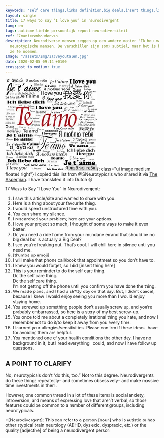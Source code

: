 ```yaml
---
keywords: 'self care things,links definition,big deals,insert things,links id'
layout: single
title: 17 ways to say “I love you” in neurodivergent
lang: en
tags: autisme liefde persoonlijk repost neurodiversiteit
ref: 17manierenhoudenvan
description: Neurodiverse mensen zeggen op een andere manier "Ik hou van jou" dan
  neurotypische mensen. De verschillen zijn soms subtiel, maar het is belangrijk om
  ze te noemen.
image: "/assets/img/iloveyoutalen.jpg"
date: 2020-02-05 09:14 +0100
crosspost_to_medium: true
---
```

![I love you](/assets/img/iloveyoutalen.jpg){: class="ui image medium floated right"}
I copied this list from @SNeurotypicals who shared it via [The Aspergian](https://theaspergian.com/2020/02/04/17-ways-to-say-i-love-you-in-neurodivergent/). I have translated it into Dutch :smile:

17 Ways to Say “I Love You” in Neurodivergent:

1. I saw this article/site and wanted to share with you.
2. Here is a thing about your favourite thing.
3. I would spend unstructured time with you.
4. You can share my silence.
5. I researched your problem; here are your options.
6. I love your project so much, I thought of some ways to make it even better.
7. Do you need a ride home from your mundane errand that should be no big deal but is actually a Big Deal?
8. I see you’re freaking out. That’s cool. I will chill here in silence until you need me.
9. [thumbs up emoji]
10. I will make that phone call/book that appointment so you don’t have to.
11. I knew you would forget, so I did [insert thing here]
12. This is your reminder to do the self care thing.<br>Do the self care thing.<br>Do the self care thing.<br>I’m not getting off the phone until you confirm you have done the thing.
13. We made plans, and I had a sh*tty day on that day. But, I didn’t cancel, because I knew I would enjoy seeing you more than I would enjoy staying home.
14. You screwed up something people don’t usually screw up, and you’re probably embarrassed, so here is a story of my best screw-up.
15. You once told me about a completely irrational thing you hate, and now I remember not to do it/to keep it away from you every time.
16. I learned your allergies/sensitivities. Please confirm if these ideas I have for avoiding them are helpful.
17. You mentioned one of your health conditions the other day. I have no background in it, but I read everything I could, and now I have follow up questions.

## A POINT TO CLARIFY

No, neurotypicals don’t “do this, too.” Not to this degree. Neurodivergents do these things repeatedly– and sometimes obsessively– and make massive time investments in them.

However, one common thread in a lot of these items is social anxiety, introversion, and means of expressing love that aren’t verbal, so those features could be common to a number of different groups, including neurotypicals.

*[Neurodivergent]: This can refer to a person [noun] who is autistic or has other atypical brain neurology (ADHD, dyslexic, dyspraxic, etc.) or the quality [adjective] of being a neurodivergent person
